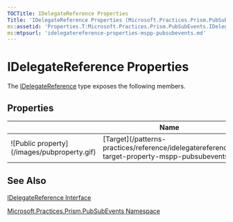 ```yaml
---
TOCTitle: IDelegateReference Properties
Title: 'IDelegateReference Properties (Microsoft.Practices.Prism.PubSubEvents)'
ms:assetid: 'Properties.T:Microsoft.Practices.Prism.PubSubEvents.IDelegateReference'
ms:mtpsurl: 'idelegatereference-properties-mspp-pubsubevents.md'
---
```

# IDelegateReference Properties

The [IDelegateReference](/patterns-practices/reference/idelegatereference-interface-mspp-pubsubevents) type exposes the following members.

## Properties

<table>
<colgroup>
<col width="33%" />
<col width="33%" />
<col width="33%" />
</colgroup>
<thead>
<tr class="header">
<th> </th>
<th>Name</th>
<th>Description</th>
</tr>
</thead>
<tbody>
<tr class="odd">
<td>![Public property](/images/pubproperty.gif)</td>
<td>[Target](/patterns-practices/reference/idelegatereference-target-property-mspp-pubsubevents)</td>
<td><div class="summary">
Gets the referenced [Delegate](http://msdn.microsoft.com/en-us/library/y22acf51) object.
</div></td>
</tr>
</tbody>
</table>

## See Also

[IDelegateReference Interface](/patterns-practices/reference/idelegatereference-interface-mspp-pubsubevents)

[Microsoft.Practices.Prism.PubSubEvents Namespace ](/patterns-practices/reference/mspp-pubsubevents-namespace)